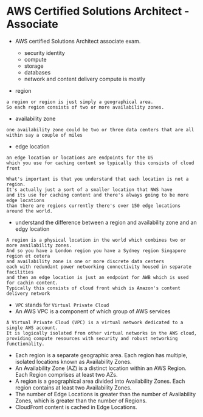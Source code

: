
# AWS Certified Solutions Architect - Associate

- AWS certified Solutions Architect associate exam.
  - security identity 
  - compute
  - storage
  - databases
  - network and content delivery compute is mostly

- region
```
a region or region is just simply a geographical area.
So each region consists of two or more availability zones.
```
- availability zone
```
one availability zone could be two or three data centers that are all within say a couple of miles
```
- edge location
```
an edge location or locations are endpoints for the US 
which you use for caching content so typically this consists of cloud front
```
```
What's important is that you understand that each location is not a region.
It's actually just a sort of a smaller location that NWS have 
and its use for caching content and there's always going to be more edge locations 
than there are regions currently there's over 150 edge locations around the world.
```
- understand the difference between a region and availability zone and an edgy location
```
A region is a physical location in the world which combines two or more availability zones.
And so you have a London region you have a Sydney region Singapore region et cetera 
and availability zone is one or more discrete data centers 
each with redundant power networking connectivity housed in separate facilities 
and then an edge location is just an endpoint for AWB which is used for cachin content.
Typically this consists of cloud front which is Amazon's content delivery network
```
- ```VPC``` stands for ```Virtual Private Cloud```
- An AWS VPC is a component of which group of AWS services
```
A Virtual Private Cloud (VPC) is a virtual network dedicated to a single AWS account. 
It is logically isolated from other virtual networks in the AWS cloud, 
providing compute resources with security and robust networking functionality.
```
- Each region is a separate geographic area. Each region has multiple, isolated locations known as Availability Zones.
- An Availability Zone (AZ) is a distinct location within an AWS Region. Each Region comprises at least two AZs.
- A region is a geographical area divided into Availability Zones. Each region contains at least two Availability Zones.
- The number of Edge Locations is greater than the number of Availability Zones, which is greater than the number of Regions.
- CloudFront content is cached in Edge Locations.
